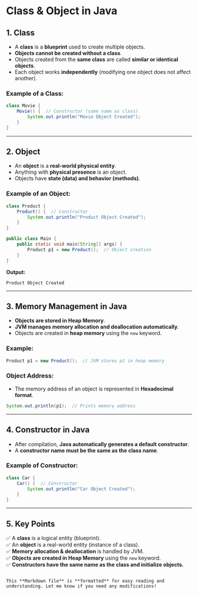 


# **Class & Object in Java**  

## **1. Class**  
- A **class** is a **blueprint** used to create multiple objects.  
- **Objects cannot be created without a class**.  
- Objects created from the **same class** are called **similar or identical objects**.  
- Each object works **independently** (modifying one object does not affect another).  

### **Example of a Class:**  
```java
class Movie {  
    Movie() {  // Constructor (same name as class)  
        System.out.println("Movie Object Created");  
    }  
}
```

---

## **2. Object**  
- An **object** is a **real-world physical entity**.  
- Anything with **physical presence** is an object.  
- Objects have **state (data) and behavior (methods)**.  

### **Example of an Object:**  
```java
class Product {  
    Product() {  // Constructor  
        System.out.println("Product Object Created");  
    }  
}

public class Main {  
    public static void main(String[] args) {  
        Product p1 = new Product();  // Object creation  
    }  
}  
```
**Output:**  
```
Product Object Created
```

---

## **3. Memory Management in Java**  
- **Objects are stored in Heap Memory**.  
- **JVM manages memory allocation and deallocation automatically**.  
- Objects are created in **heap memory** using the `new` keyword.  

### **Example:**  
```java
Product p1 = new Product();  // JVM stores p1 in heap memory
```

### **Object Address:**  
- The memory address of an object is represented in **Hexadecimal format**.  

```java
System.out.println(p1);  // Prints memory address
```

---

## **4. Constructor in Java**  
- After compilation, **Java automatically generates a default constructor**.  
- A **constructor name must be the same as the class name**.  

### **Example of Constructor:**  
```java
class Car {  
    Car() {  // Constructor  
        System.out.println("Car Object Created");  
    }  
}
```

---

## **5. Key Points**  
✅ A **class** is a logical entity (blueprint).  
✅ An **object** is a real-world entity (instance of a class).  
✅ **Memory allocation & deallocation** is handled by JVM.  
✅ **Objects are created in Heap Memory** using the `new` keyword.  
✅ **Constructors have the same name as the class and initialize objects.**  
```  

This **Markdown file** is **formatted** for easy reading and understanding. Let me know if you need any modifications!
